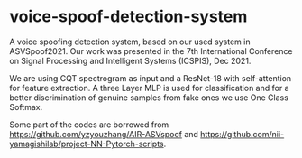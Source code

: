 # voice-spoof-detection-system
A voice spoofing detection system, based on our used system in ASVSpoof2021. Our work was presented in the 7th International Conference on Signal Processing and Intelligent Systems (ICSPIS), Dec 2021. 

We are using CQT spectrogram as input and a ResNet-18 with self-attention for feature extraction.
A three Layer MLP is used for classification and for a better discrimination of genuine samples from fake ones we use One Class Softmax.

Some part of the codes are borrowed from https://github.com/yzyouzhang/AIR-ASVspoof and https://github.com/nii-yamagishilab/project-NN-Pytorch-scripts.
